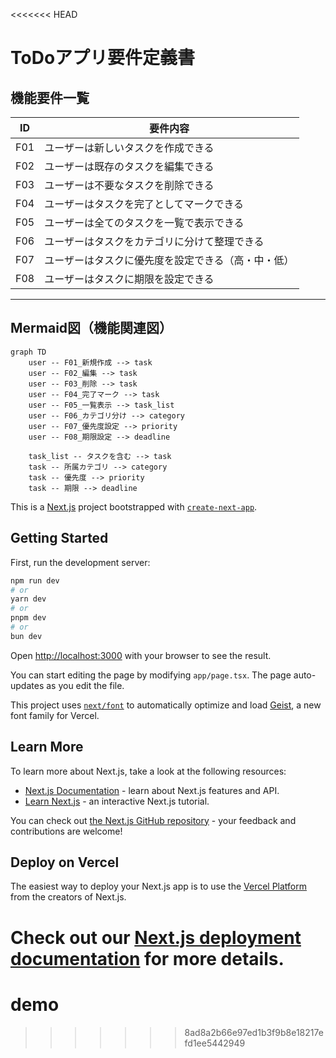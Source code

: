 <<<<<<< HEAD
# ToDoアプリ要件定義書

## 機能要件一覧

| ID   | 要件内容                                                                 |
|------|-------------------------------------------------------------------------|
| F01  | ユーザーは新しいタスクを作成できる                                      |
| F02  | ユーザーは既存のタスクを編集できる                                      |
| F03  | ユーザーは不要なタスクを削除できる                                      |
| F04  | ユーザーはタスクを完了としてマークできる                                |
| F05  | ユーザーは全てのタスクを一覧で表示できる                                |
| F06  | ユーザーはタスクをカテゴリに分けて整理できる                            |
| F07  | ユーザーはタスクに優先度を設定できる（高・中・低）                      |
| F08  | ユーザーはタスクに期限を設定できる                                      |

---

## Mermaid図（機能関連図）

```mermaid
graph TD
	user -- F01_新規作成 --> task
	user -- F02_編集 --> task
	user -- F03_削除 --> task
	user -- F04_完了マーク --> task
	user -- F05_一覧表示 --> task_list
	user -- F06_カテゴリ分け --> category
	user -- F07_優先度設定 --> priority
	user -- F08_期限設定 --> deadline

	task_list -- タスクを含む --> task
	task -- 所属カテゴリ --> category
	task -- 優先度 --> priority
	task -- 期限 --> deadline
```

This is a [Next.js](https://nextjs.org) project bootstrapped with [`create-next-app`](https://nextjs.org/docs/app/api-reference/cli/create-next-app).

## Getting Started

First, run the development server:

```bash
npm run dev
# or
yarn dev
# or
pnpm dev
# or
bun dev
```

Open [http://localhost:3000](http://localhost:3000) with your browser to see the result.

You can start editing the page by modifying `app/page.tsx`. The page auto-updates as you edit the file.

This project uses [`next/font`](https://nextjs.org/docs/app/building-your-application/optimizing/fonts) to automatically optimize and load [Geist](https://vercel.com/font), a new font family for Vercel.

## Learn More

To learn more about Next.js, take a look at the following resources:

- [Next.js Documentation](https://nextjs.org/docs) - learn about Next.js features and API.
- [Learn Next.js](https://nextjs.org/learn) - an interactive Next.js tutorial.

You can check out [the Next.js GitHub repository](https://github.com/vercel/next.js) - your feedback and contributions are welcome!

## Deploy on Vercel

The easiest way to deploy your Next.js app is to use the [Vercel Platform](https://vercel.com/new?utm_medium=default-template&filter=next.js&utm_source=create-next-app&utm_campaign=create-next-app-readme) from the creators of Next.js.

Check out our [Next.js deployment documentation](https://nextjs.org/docs/app/building-your-application/deploying) for more details.
=======
# demo
>>>>>>> 8ad8a2b66e97ed1b3f9b8e18217efd1ee5442949
